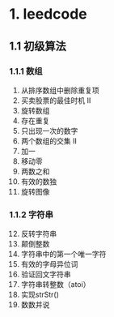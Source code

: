 # 1. leedcode
## 1.1 初级算法
### 1.1.1 数组
1. 从排序数组中删除重复项
2. 买卖股票的最佳时机 II
3. 旋转数组
4. 存在重复
5. 只出现一次的数字
6. 两个数组的交集 II
7. 加一
8. 移动零
9. 两数之和
10. 有效的数独
11. 旋转图像
### 1.1.2 字符串
12. 反转字符串
13. 颠倒整数
14. 字符串中的第一个唯一字符
15. 有效的字母异位词
16. 验证回文字符串
17. 字符串转整数（atoi）
18. 实现strStr()
19. 数数并说